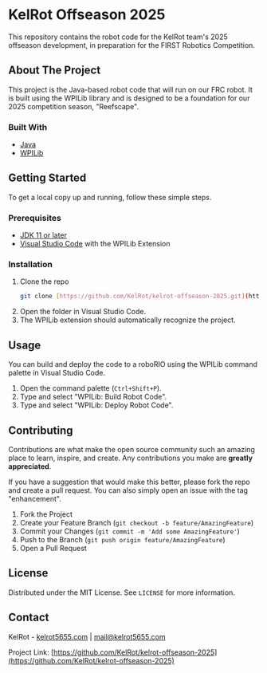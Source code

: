 # KelRot Offseason 2025

This repository contains the robot code for the KelRot team's 2025 offseason development, in preparation for the FIRST Robotics Competition.

## About The Project

This project is the Java-based robot code that will run on our FRC robot. It is built using the WPILib library and is designed to be a foundation for our 2025 competition season, "Reefscape".

### Built With

* [Java](https://www.java.com)
* [WPILib](https://wpilib.org/)

## Getting Started

To get a local copy up and running, follow these simple steps.

### Prerequisites

* [JDK 11 or later](https://www.oracle.com/java/technologies/javase-jdk11-downloads.html)
* [Visual Studio Code](https://code.visualstudio.com/) with the WPILib Extension

### Installation

1.  Clone the repo
    ```sh
    git clone [https://github.com/KelRot/kelrot-offseason-2025.git](https://github.com/KelRot/kelrot-offseason-2025.git)
    ```
2.  Open the folder in Visual Studio Code.
3.  The WPILib extension should automatically recognize the project.

## Usage

You can build and deploy the code to a roboRIO using the WPILib command palette in Visual Studio Code.

1.  Open the command palette (`Ctrl+Shift+P`).
2.  Type and select "WPILib: Build Robot Code".
3.  Type and select "WPILib: Deploy Robot Code".

## Contributing

Contributions are what make the open source community such an amazing place to learn, inspire, and create. Any contributions you make are **greatly appreciated**.

If you have a suggestion that would make this better, please fork the repo and create a pull request. You can also simply open an issue with the tag "enhancement".

1.  Fork the Project
2.  Create your Feature Branch (`git checkout -b feature/AmazingFeature`)
3.  Commit your Changes (`git commit -m 'Add some AmazingFeature'`)
4.  Push to the Branch (`git push origin feature/AmazingFeature`)
5.  Open a Pull Request

## License

Distributed under the MIT License. See `LICENSE` for more information.

## Contact

KelRot - [kelrot5655.com](https://kelrot5655.com) | [mail@kelrot5655.com](mailto:mail@kelrot5655.com)

Project Link: [https://github.com/KelRot/kelrot-offseason-2025](https://github.com/KelRot/kelrot-offseason-2025)
